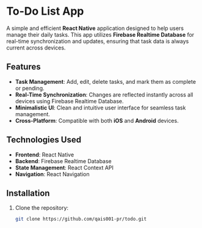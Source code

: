 # To-Do List App

A simple and efficient **React Native** application designed to help users manage their daily tasks. This app utilizes **Firebase Realtime Database** for real-time synchronization and updates, ensuring that task data is always current across devices.

## Features

- **Task Management**: Add, edit, delete tasks, and mark them as complete or pending.
- **Real-Time Synchronization**: Changes are reflected instantly across all devices using Firebase Realtime Database.
- **Minimalistic UI**: Clean and intuitive user interface for seamless task management.
- **Cross-Platform**: Compatible with both **iOS** and **Android** devices.

## Technologies Used

- **Frontend**: React Native
- **Backend**: Firebase Realtime Database
- **State Management**: React Context API
- **Navigation**: React Navigation

## Installation

1. Clone the repository:
   ```bash
   git clone https://github.com/qais001-pr/todo.git
